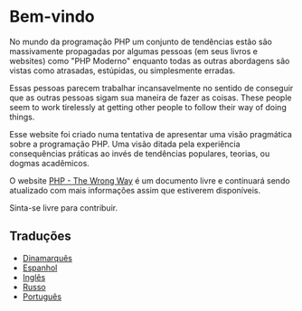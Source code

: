 # Bem-vindo #

No mundo da programação PHP um conjunto de tendências estão são massivamente propagadas por algumas pessoas (em seus livros e websites) como "PHP Moderno" enquanto todas as outras abordagens são vistas como atrasadas, estúpidas, ou simplesmente erradas.

Essas pessoas parecem trabalhar incansavelmente no sentido de conseguir que as outras pessoas sigam sua maneira de fazer as coisas.
These people seem to work tirelessly at getting other people to follow their way of doing things.

Esse website foi criado numa tentativa de apresentar uma visão pragmática sobre a programação PHP. Uma visão ditada pela experiência consequências práticas ao invés de tendências populares, teorias, ou dogmas acadêmicos.

O website [PHP - The Wrong Way](http://www.phpthewrongway.com/) é um documento livre e continuará sendo atualizado com mais informações assim que estiverem disponíveis.

Sinta-se livre para contribuir.

## Traduções ##

* [Dinamarquês](http://www.phpthewrongway.com/da/)
* [Espanhol](http://www.phpthewrongway.com/es/)
* [Inglês](http://www.phpthewrongway.com/)
* [Russo](http://www.phpthewrongway.com/ru)
* [Português](http://www.phpthewrongway.com/pt_BR)
